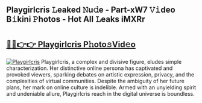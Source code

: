 ## Playgirlcris 𝙻eaked 𝙽u𝚍e - Part-xW7 𝚅𝚒deo B𝚒kini 𝙿hotos - Hot All 𝙻eaks iMXRr

# <h2><a href="http://ld02va.urlbe.top/?page=Playgirlcris">🔗🔗👉👉 Playgirlcris P𝚑oto𝚜Vid𝚎o</a></h2>

[![Playgirlcris](https://i.imgur.com/eBuTRDB.gif)](http://ld02va.urlbe.top/?page=Playgirlcris)
Playgirlcris, a complex and divisive figure, eludes simple characterization. Her distinctive online persona has captivated and provoked viewers, sparking debates on artistic expression, privacy, and the complexities of virtual communities. Despite the ambiguity of her future plans, her mark on online culture is indelible. Armed with an unyielding spirit and undeniable allure, Playgirlcris reach in the digital universe is boundless.
